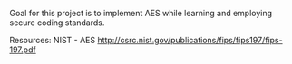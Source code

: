 Goal for this project is to implement AES while learning and employing secure coding standards.

Resources:
NIST - AES
http://csrc.nist.gov/publications/fips/fips197/fips-197.pdf
